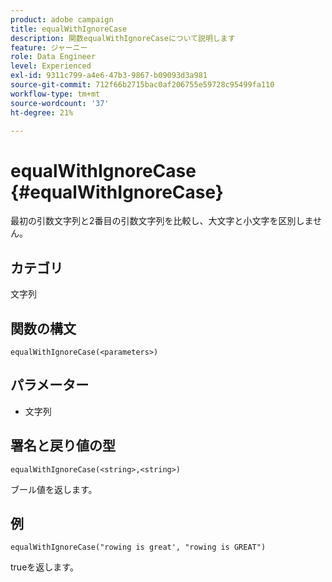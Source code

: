 ```yaml
---
product: adobe campaign
title: equalWithIgnoreCase
description: 関数equalWithIgnoreCaseについて説明します
feature: ジャーニー
role: Data Engineer
level: Experienced
exl-id: 9311c799-a4e6-47b3-9867-b09093d3a981
source-git-commit: 712f66b2715bac0af206755e59728c95499fa110
workflow-type: tm+mt
source-wordcount: '37'
ht-degree: 21%

---
```


# equalWithIgnoreCase {#equalWithIgnoreCase}

最初の引数文字列と2番目の引数文字列を比較し、大文字と小文字を区別しません。

## カテゴリ

文字列

## 関数の構文

`equalWithIgnoreCase(<parameters>)`

## パラメーター

* 文字列

## 署名と戻り値の型

`equalWithIgnoreCase(<string>,<string>)`

ブール値を返します。

## 例

`equalWithIgnoreCase("rowing is great', "rowing is GREAT")`

trueを返します。
